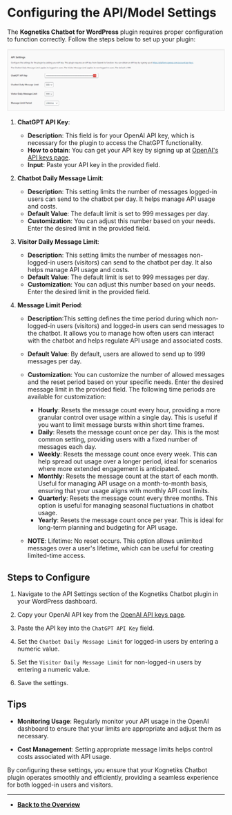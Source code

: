 # Configuring the API/Model Settings

The **Kognetiks Chatbot for WordPress** plugin requires proper configuration to function correctly. Follow the steps below to set up your plugin:

![API Settings](api-settings.png)

1. **ChatGPT API Key**:
   - **Description**: This field is for your OpenAI API key, which is necessary for the plugin to access the ChatGPT functionality.
   - **How to obtain**: You can get your API key by signing up at [OpenAI's API keys page](https://platform.openai.com/account/api-keys).
   - **Input**: Paste your API key in the provided field.

2. **Chatbot Daily Message Limit**:
   - **Description**: This setting limits the number of messages logged-in users can send to the chatbot per day. It helps manage API usage and costs.
   - **Default Value**: The default limit is set to 999 messages per day.
   - **Customization**: You can adjust this number based on your needs. Enter the desired limit in the provided field.

3. **Visitor Daily Message Limit**:
   - **Description**: This setting limits the number of messages non-logged-in users (visitors) can send to the chatbot per day. It also helps manage API usage and costs.
   - **Default Value**: The default limit is set to 999 messages per day.
   - **Customization**: You can adjust this number based on your needs. Enter the desired limit in the provided field.

4. **Message Limit Period**:
   - **Description**:This setting defines the time period during which non-logged-in users (visitors) and logged-in users can send messages to the chatbot. It allows you to manage how often users can interact with the chatbot and helps regulate API usage and associated costs.
   - **Default Value**: By default, users are allowed to send up to 999 messages per day.
   - **Customization**: You can customize the number of allowed messages and the reset period based on your specific needs. Enter the desired message limit in the provided field. The following time periods are available for customization:
   
      - **Hourly**: Resets the message count every hour, providing a more granular control over usage within a single day. This is useful if you want to limit message bursts within short time frames.
      - **Daily**: Resets the message count once per day. This is the most common setting, providing users with a fixed number of messages each day.
      - **Weekly**: Resets the message count once every week. This can help spread out usage over a longer period, ideal for scenarios where more extended engagement is anticipated.
      - **Monthly**: Resets the message count at the start of each month. Useful for managing API usage on a month-to-month basis, ensuring that your usage aligns with monthly API cost limits.
      - **Quarterly**: Resets the message count every three months. This option is useful for managing seasonal fluctuations in chatbot usage.
      - **Yearly**: Resets the message count once per year. This is ideal for long-term planning and budgeting for API usage.
   - **NOTE**: Lifetime: No reset occurs. This option allows unlimited messages over a user's lifetime, which can be useful for creating limited-time access.




## Steps to Configure

1. Navigate to the API Settings section of the Kognetiks Chatbot plugin in your WordPress dashboard.

2. Copy your OpenAI API key from the [OpenAI API keys page](https://platform.openai.com/account/api-keys).

3. Paste the API key into the `ChatGPT API Key` field.

4. Set the `Chatbot Daily Message Limit` for logged-in users by entering a numeric value.

5. Set the `Visitor Daily Message Limit` for non-logged-in users by entering a numeric value.

6. Save the settings.

## Tips

- **Monitoring Usage**: Regularly monitor your API usage in the OpenAI dashboard to ensure that your limits are appropriate and adjust them as necessary.

- **Cost Management**: Setting appropriate message limits helps control costs associated with API usage.

By configuring these settings, you ensure that your Kognetiks Chatbot plugin operates smoothly and efficiently, providing a seamless experience for both logged-in users and visitors.

---

- **[Back to the Overview](/overview.md)**
